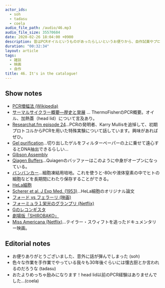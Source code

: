 ```yaml
---
actor_ids:
  - soh
  - tadasu
  - coela
audio_file_path: /audio/46.mp3
audio_file_size: 35570684
date: 2020-02-26 18:04:00 +0900
description: 昔はPCRオイルというものがあったらしいというお便りから、自作試薬やプロトコル、培養細胞と人権、おすすめ映画について話しました。
duration: "00:32:34"
layout: article
tags: 
  - 雑談
  - 映画
  - 自作
title: 46. It's in the catalogue!
---
```


## Show notes
- [PCR増幅法 (Wikipedia)](https://ja.wikipedia.org/wiki/%E3%83%9D%E3%83%AA%E3%83%A1%E3%83%A9%E3%83%BC%E3%82%BC%E9%80%A3%E9%8E%96%E5%8F%8D%E5%BF%9C)
- [サーマルサイクラー概要—歴史と発展](https://www.thermofisher.com/jp/ja/home/life-science/cloning/cloning-learning-center/invitrogen-school-of-molecular-biology/pcr-education/pcr-thermal-cyclers/pcr-thermal-cyclers-overview.html) ... ThermoFisherのPCR概要。オイル、加熱蓋（head lid）について言及あり。
- [Researchat.fm episode 24](https://researchat.fm/episode/24)...PCRの発明者、Karry Mullisを追悼して、初期プロトコルからPCRを用いた特殊実験について話しています。興味があればぜひ。
- [Gel purification](https://twitter.com/mb_bucherlab/status/1230922778372714496)...切り出したゲルをフィルターペーパーの上に乗せて遠心するとDNA抽出できるらしい...
- [Gibson Assembly](https://www.nebj.jp/products/detail/1238)
- [Qiagen Buffers](https://openwetware.org/wiki/Qiagen_Buffers)...Quiagenのバッファーはこのように中身がオープンになっている。
- [バンバンカー](https://www.n-genetics.com/products/search/detail.html?product_id=2966)...細胞凍結用培地。これを使うと-80cや液体窒素の中でヒトの細胞などを長期間にわたり保存することができる。
- [HeLa細胞](https://ja.wikipedia.org/wiki/HeLa%E7%B4%B0%E8%83%9E)
- [Scherer et al. J Exp Med. (1953)](https://www.ncbi.nlm.nih.gov/pmc/articles/PMC2136303/)...HeLa細胞のオリジナル論文
- [フォード vs フェラーリ (映画)](http://www.foxmovies-jp.com/fordvsferrari/)
- [フォーミュラ１栄光のグランプリ (Netflix)](https://www.netflix.com/jp/title/80204890)
- [Gのレコンギスタ](http://www.g-reco.net/)
- [劇場版「SHIROBAKO」](http://shirobako-movie.com/)
- [Miss Americana (Netflix)](https://www.netflix.com/jp/title/81028336)...テイラー・スウィフトを追ったドキュメンタリー映画。

## Editorial notes
- お便りありがとうございました、意外に話が弾んでしまった (soh)
- 色々な作業を手作業でやっている我々も30年後ぐらいには懐古厨とか言われるのだろうな (tadasu)
- おたよりめっちゃ励みになります！head lid以前のPCR経験はありませんでした…(coela)
